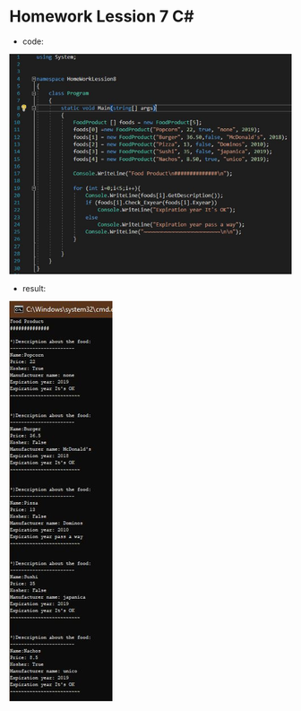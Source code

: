 # Homework Lession 7 C#

* code:


![picture](https://github.com/ORELxD/CSharp/blob/master/HomeWorkLession7/C%231.JPG)



* result:


![picture](https://github.com/ORELxD/CSharp/blob/master/HomeWorkLession7/C%23.JPG)
